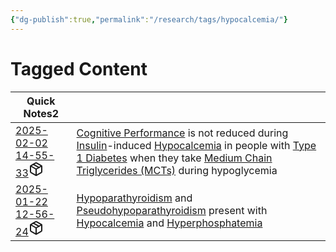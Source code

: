 ```yaml
---
{"dg-publish":true,"permalink":"/research/tags/hypocalcemia/"}
---
```


# Tagged Content
<div><table class="dataview table-view-table"><thead class="table-view-thead"><tr class="table-view-tr-header"><th class="table-view-th"><span>Quick Notes</span><span class="dataview small-text">2</span></th><th class="table-view-th"><span></span></th></tr></thead><tbody class="table-view-tbody"><tr><td><span><a data-tooltip-position="top" aria-label="Research/Quick Notes/2025-02-02 14-55-33.md" data-href="Research/Quick Notes/2025-02-02 14-55-33.md" href="Research/Quick Notes/2025-02-02 14-55-33.md" class="internal-link" target="_blank" rel="noopener nofollow" fileclass-name="Research Links">2025-02-02 14-55-33</a><a class="metadata-menu fileclass-icon"><svg xmlns="http://www.w3.org/2000/svg" width="24" height="24" viewBox="0 0 24 24" fill="none" stroke="currentColor" stroke-width="2" stroke-linecap="round" stroke-linejoin="round" class="svg-icon lucide-package"><path d="m7.5 4.27 9 5.15"></path><path d="M21 8a2 2 0 0 0-1-1.73l-7-4a2 2 0 0 0-2 0l-7 4A2 2 0 0 0 3 8v8a2 2 0 0 0 1 1.73l7 4a2 2 0 0 0 2 0l7-4A2 2 0 0 0 21 16Z"></path><path d="m3.3 7 8.7 5 8.7-5"></path><path d="M12 22V12"></path></svg></a></span></td><td><span><a data-href="Cognitive Performance" href="Cognitive Performance" class="internal-link" target="_blank" rel="noopener nofollow">Cognitive Performance</a> is not reduced during <a data-href="Insulin" href="Insulin" class="internal-link" target="_blank" rel="noopener nofollow">Insulin</a>-induced <a data-href="Hypocalcemia" href="Hypocalcemia" class="internal-link" target="_blank" rel="noopener nofollow">Hypocalcemia</a> in people with <a data-href="Type 1 Diabetes" href="Type 1 Diabetes" class="internal-link" target="_blank" rel="noopener nofollow">Type 1 Diabetes</a> when they take <a data-href="Medium Chain Triglycerides (MCTs)" href="Medium Chain Triglycerides (MCTs)" class="internal-link" target="_blank" rel="noopener nofollow">Medium Chain Triglycerides (MCTs)</a> during hypoglycemia</span></td></tr><tr><td><span><a data-tooltip-position="top" aria-label="Research/Quick Notes/2025-01-22 12-56-24.md" data-href="Research/Quick Notes/2025-01-22 12-56-24.md" href="Research/Quick Notes/2025-01-22 12-56-24.md" class="internal-link" target="_blank" rel="noopener nofollow" fileclass-name="Research Links">2025-01-22 12-56-24</a><a class="metadata-menu fileclass-icon"><svg xmlns="http://www.w3.org/2000/svg" width="24" height="24" viewBox="0 0 24 24" fill="none" stroke="currentColor" stroke-width="2" stroke-linecap="round" stroke-linejoin="round" class="svg-icon lucide-package"><path d="m7.5 4.27 9 5.15"></path><path d="M21 8a2 2 0 0 0-1-1.73l-7-4a2 2 0 0 0-2 0l-7 4A2 2 0 0 0 3 8v8a2 2 0 0 0 1 1.73l7 4a2 2 0 0 0 2 0l7-4A2 2 0 0 0 21 16Z"></path><path d="m3.3 7 8.7 5 8.7-5"></path><path d="M12 22V12"></path></svg></a></span></td><td><span><a data-href="Hypoparathyroidism" href="Hypoparathyroidism" class="internal-link" target="_blank" rel="noopener nofollow">Hypoparathyroidism</a> and <a data-href="Pseudohypoparathyroidism" href="Pseudohypoparathyroidism" class="internal-link" target="_blank" rel="noopener nofollow">Pseudohypoparathyroidism</a> present with <a data-href="Hypocalcemia" href="Hypocalcemia" class="internal-link" target="_blank" rel="noopener nofollow">Hypocalcemia</a> and <a data-href="Hyperphosphatemia" href="Hyperphosphatemia" class="internal-link" target="_blank" rel="noopener nofollow">Hyperphosphatemia</a></span></td></tr></tbody></table></div>

